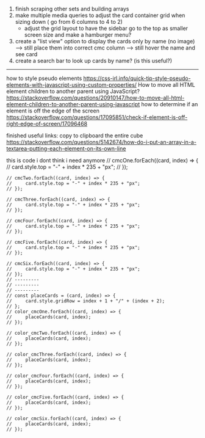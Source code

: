 1. finish scraping other sets and building arrays
2. make multiple media queries to adjust the card container grid when sizing down ( go from 6 columns to 4 to 2)
    - adjust the grid layout to have the sidebar go to the top as smaller screen size and make a hamburger menu?
3. create a "list view" option to display the cards only by name (no image) --> still place them into correct cmc column --> still hover the name and see card
4. create a search bar to look up cards by name? (is this useful?)

---

how to style pseudo elements https://css-irl.info/quick-tip-style-pseudo-elements-with-javascript-using-custom-properties/
How to move all HTML element children to another parent using JavaScript? https://stackoverflow.com/questions/20910147/how-to-move-all-html-element-children-to-another-parent-using-javascript
how to determine if an element is off the edge of the screen https://stackoverflow.com/questions/17095851/check-if-element-is-off-right-edge-of-screen/17096468

finished useful links:
copy to clipboard the entire cube https://stackoverflow.com/questions/5142674/how-do-i-put-an-array-in-a-textarea-putting-each-element-on-its-own-line

this is code i dont think i need anymore
// cmcOne.forEach((card, index) => {
// card.style.top = "-" + index \* 235 + "px";
// });

    // cmcTwo.forEach((card, index) => {
    //     card.style.top = "-" + index * 235 + "px";
    // });

    // cmcThree.forEach((card, index) => {
    //     card.style.top = "-" + index * 235 + "px";
    // });

    // cmcFour.forEach((card, index) => {
    //     card.style.top = "-" + index * 235 + "px";
    // });

    // cmcFive.forEach((card, index) => {
    //     card.style.top = "-" + index * 235 + "px";
    // });

    // cmcSix.forEach((card, index) => {
    //     card.style.top = "-" + index * 235 + "px";
    // });
    // ---------
    // ---------
    // ---------
    // const placeCards = (card, index) => {
    //     card.style.gridRow = index + 1 + "/" + (index + 2);
    // };
    // color_cmcOne.forEach((card, index) => {
    //     placeCards(card, index);
    // });

    // color_cmcTwo.forEach((card, index) => {
    //     placeCards(card, index);
    // });

    // color_cmcThree.forEach((card, index) => {
    //     placeCards(card, index);
    // });

    // color_cmcFour.forEach((card, index) => {
    //     placeCards(card, index);
    // });

    // color_cmcFive.forEach((card, index) => {
    //     placeCards(card, index);
    // });

    // color_cmcSix.forEach((card, index) => {
    //     placeCards(card, index);
    // });
